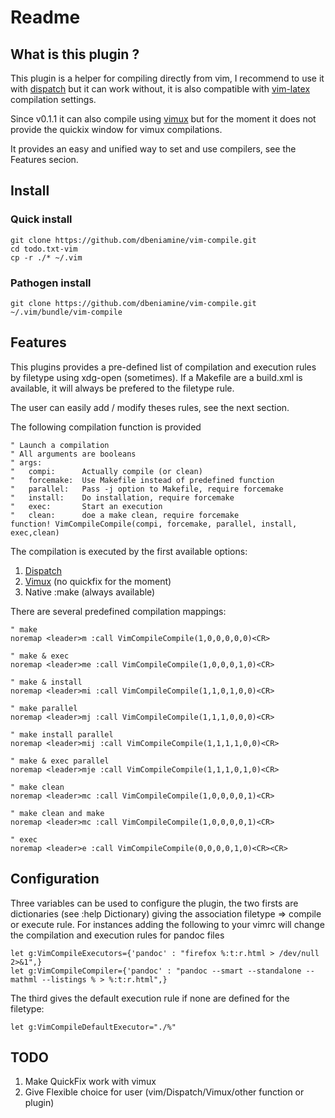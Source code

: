 # Readme

## What is this plugin ?

This plugin is a helper for compiling directly from vim, I recommend to use
it with [dispatch](https://github.com/tpope/vim-dispatch) but it can work
without, it is also compatible with
[vim-latex](http://vim-latex.sourceforge.net/) compilation settings.

Since v0.1.1 it can also compile using
[vimux](https://github.com/benmills/vimux) but for the moment it does not
provide the quickix window for vimux compilations.

It provides an easy and unified way to set and use compilers, see the Features
secion.

## Install

### Quick install

    git clone https://github.com/dbeniamine/vim-compile.git
    cd todo.txt-vim
    cp -r ./* ~/.vim

### Pathogen install

    git clone https://github.com/dbeniamine/vim-compile.git ~/.vim/bundle/vim-compile

## Features

This plugins provides a pre-defined list of compilation and execution rules by
filetype using xdg-open (sometimes). If a Makefile are a build.xml is
available, it will always be prefered to the filetype rule.

The user can easily add / modify theses rules, see the next section.

The following compilation function is provided

    " Launch a compilation
    " All arguments are booleans
    " args:
    "   compi:      Actually compile (or clean)
    "   forcemake:  Use Makefile instead of predefined function
    "   parallel:   Pass -j option to Makefile, require forcemake
    "   install:    Do installation, require forcemake
    "   exec:       Start an execution
    "   clean:      doe a make clean, require forcemake
    function! VimCompileCompile(compi, forcemake, parallel, install, exec,clean)

The compilation is executed by the first available options:

1. [Dispatch](https://github.com/tpope/vim-dispatch)
2. [Vimux](https://github.com/benmills/vimux) (no quickfix for the moment)
3. Native :make (always available)

There are several predefined compilation mappings:

    " make
    noremap <leader>m :call VimCompileCompile(1,0,0,0,0,0)<CR>

    " make & exec
    noremap <leader>me :call VimCompileCompile(1,0,0,0,1,0)<CR>

    " make & install
    noremap <leader>mi :call VimCompileCompile(1,1,0,1,0,0)<CR>

    " make parallel
    noremap <leader>mj :call VimCompileCompile(1,1,1,0,0,0)<CR>

    " make install parallel
    noremap <leader>mij :call VimCompileCompile(1,1,1,1,0,0)<CR>

    " make & exec parallel
    noremap <leader>mje :call VimCompileCompile(1,1,1,0,1,0)<CR>

    " make clean
    noremap <leader>mc :call VimCompileCompile(1,0,0,0,0,1)<CR>

    " make clean and make
    noremap <leader>mc :call VimCompileCompile(1,0,0,0,0,1)<CR>

    " exec
    noremap <leader>e :call VimCompileCompile(0,0,0,0,1,0)<CR><CR>



## Configuration

Three variables can be used to configure the plugin, the two firsts are
dictionaries (see :help Dictionary) giving the association filetype =>
compile or execute rule.
For instances adding the following to your vimrc will change the compilation
and execution rules for pandoc files

    let g:VimCompileExecutors={'pandoc' : "firefox %:t:r.html > /dev/null 2>&1",}
    let g:VimCompileCompiler={'pandoc' : "pandoc --smart --standalone --mathml --listings % > %:t:r.html",}

The third gives the default execution rule if none are defined for the
filetype:

    let g:VimCompileDefaultExecutor="./%"

## TODO

1. Make QuickFix work with vimux
2. Give Flexible choice for user (vim/Dispatch/Vimux/other function or plugin)
